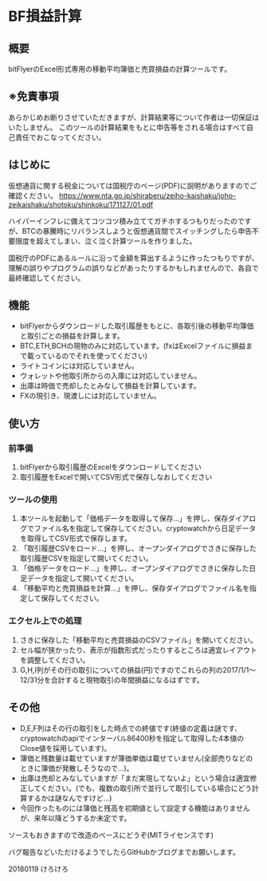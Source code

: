 # BF損益計算

## 概要
bitFlyerのExcel形式専用の移動平均簿価と売買損益の計算ツールです。

## ※免責事項
あらかじめお断りさせていただきますが、計算結果等について作者は一切保証はいたしません。
このツールの計算結果をもとに申告等をされる場合はすべて自己責任でおこなってください。

## はじめに
仮想通貨に関する税金については国税庁のページ(PDF)に説明がありますのでご確認ください。
https://www.nta.go.jp/shiraberu/zeiho-kaishaku/joho-zeikaishaku/shotoku/shinkoku/171127/01.pdf

ハイパーインフレに備えてコツコツ積み立ててガチホするつもりだったのですが、BTCの暴騰時にリバランスしようと仮想通貨間でスイッチングしたら申告不要限度を超えてしまい、泣く泣く計算ツールを作りました。

国税庁のPDFにあるルールに沿って金額を算出するように作ったつもりですが、理解の誤りやプログラムの誤りなどがあったりするかもしれませんので、各自で最終確認してください。

## 機能
- bitFlyerからダウンロードした取引履歴をもとに、各取引後の移動平均簿価と取引ごとの損益を計算します。
- BTC,ETH,BCHの現物のみに対応しています。(fxはExcelファイルに損益まで載っているのでそれを使ってください)
- ライトコインには対応していません。
- ウォレットや他取引所からの入庫には対応していません。
- 出庫は時価で売却したとみなして損益を計算しています。
- FXの現引き、現渡しには対応していません。

## 使い方
### 前準備
1. bitFlyerから取引履歴のExcelをダウンロードしてください
1. 取引履歴をExcelで開いてCSV形式で保存しなおしてください

### ツールの使用
1. 本ツールを起動して「価格データを取得して保存...」を押し、保存ダイアログでファイル名を指定して保存してください。cryptowatchから日足データを取得してCSV形式で保存します。
1. 「取引履歴CSVをロード...」を押し、オープンダイアログでさきに保存した取引履歴CSVを指定して開いてください。
1. 「価格データをロード...」を押し、オープンダイアログでさきに保存した日足データを指定して開いてください。
1. 「移動平均と売買損益を計算...」を押し、保存ダイアログでファイル名を指定して保存してください。

### エクセル上での処理
1. さきに保存した「移動平均と売買損益のCSVファイル」を開いてください。
1. セル幅が狭かったり、表示が指数形式だったりするところは適宜レイアウトを調整してください。
1. G,H,I列がその行の取引についての損益(円)ですのでこれらの列の2017/1/1～12/31分を合計すると現物取引の年間損益になるはずです。

## その他
- D,E,F列はその行の取引をした時点での終値です(終値の定義は謎です、cryptowatchのapiでインターバル86400秒を指定して取得した4本値のClose値を採用しています)。
- 簿価と残数量は載せていますが簿価単価は載せていません(全部売りなどのときに簿価が発散しそうなので...)。
- 出庫は売却とみなしていますが「まだ実現してないよ」という場合は適宜修正してください。(でも、複数の取引所で並行して取引している場合にどう計算するかは謎なんですけど...)
- 今回作ったものには簿価と残高を初期値として設定する機能はありませんが、来年以降どうするか未定です。

ソースもおきますので改造のベースにどうぞ(MITライセンスです)

バグ報告などいただけるようでしたらGitHubかブログまでお願いします。

20180119 けろけろ
